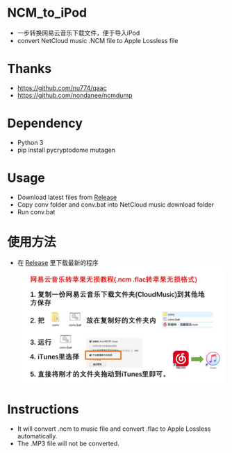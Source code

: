 # NCM_to_iPod
- 一步转换网易云音乐下载文件，便于导入iPod
- convert NetCloud music .NCM file to Apple Lossless file

# Thanks
- https://github.com/nu774/qaac
- https://github.com/nondanee/ncmdump

# Dependency
- Python 3
- pip install pycryptodome mutagen

# Usage
- Download latest files from [Release](https://github.com/imcort/NCM_to_iPod/releases)
- Copy conv folder and conv.bat into NetCloud music download folder
- Run conv.bat 

# 使用方法
- 在 [Release](https://github.com/imcort/NCM_to_iPod/releases) 里下载最新的程序
![Usage](https://github.com/imcort/NCM_to_iPod/blob/master/directions_cn.jpg)

# Instructions
- It will convert .ncm to music file and convert .flac to Apple Lossless automatically.
- The .MP3 file will not be converted.
